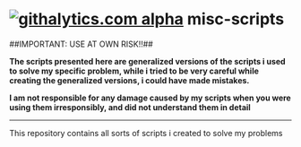 [![githalytics.com alpha](https://cruel-carlota.gopagoda.com/ec9e25278cc2294693e65bf9d438056a "githalytics.com")](http://githalytics.com/gnanet/misc-scripts)
misc-scripts
============
##IMPORTANT: USE AT OWN RISK!!##

**The scripts presented here are generalized versions of the scripts i used to solve my specific problem, while i tried to be very careful while creating the generalized versions, i could have made mistakes.**

**I am not responsible for any damage caused by my scripts when you were using them irresponsibly, and did not understand them in detail**

---

This repository contains all sorts of scripts i created to solve my problems
